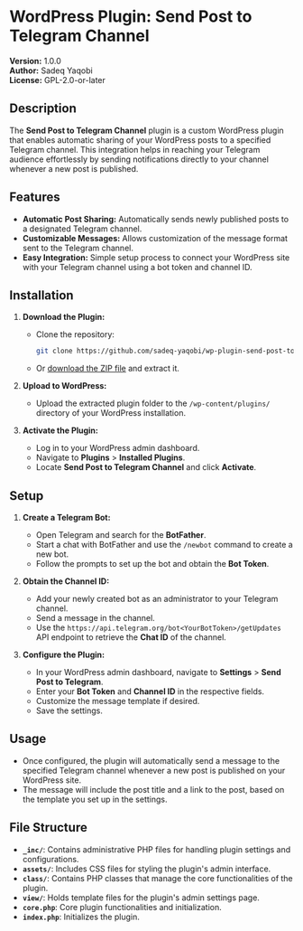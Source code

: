 # WordPress Plugin: Send Post to Telegram Channel

**Version:** 1.0.0  
**Author:** Sadeq Yaqobi  
**License:** GPL-2.0-or-later

## Description

The **Send Post to Telegram Channel** plugin is a custom WordPress plugin that enables automatic sharing of your WordPress posts to a specified Telegram channel. This integration helps in reaching your Telegram audience effortlessly by sending notifications directly to your channel whenever a new post is published.

## Features

- **Automatic Post Sharing:** Automatically sends newly published posts to a designated Telegram channel.
- **Customizable Messages:** Allows customization of the message format sent to the Telegram channel.
- **Easy Integration:** Simple setup process to connect your WordPress site with your Telegram channel using a bot token and channel ID.

## Installation

1. **Download the Plugin:**
   - Clone the repository:
     ```bash
     git clone https://github.com/sadeq-yaqobi/wp-plugin-send-post-to-telegram-channel.git
     ```
   - Or [download the ZIP file](https://github.com/sadeq-yaqobi/wp-plugin-send-post-to-telegram-channel/archive/refs/heads/main.zip) and extract it.

2. **Upload to WordPress:**
   - Upload the extracted plugin folder to the `/wp-content/plugins/` directory of your WordPress installation.

3. **Activate the Plugin:**
   - Log in to your WordPress admin dashboard.
   - Navigate to **Plugins** > **Installed Plugins**.
   - Locate **Send Post to Telegram Channel** and click **Activate**.

## Setup

1. **Create a Telegram Bot:**
   - Open Telegram and search for the **BotFather**.
   - Start a chat with BotFather and use the `/newbot` command to create a new bot.
   - Follow the prompts to set up the bot and obtain the **Bot Token**.

2. **Obtain the Channel ID:**
   - Add your newly created bot as an administrator to your Telegram channel.
   - Send a message in the channel.
   - Use the `https://api.telegram.org/bot<YourBotToken>/getUpdates` API endpoint to retrieve the **Chat ID** of the channel.

3. **Configure the Plugin:**
   - In your WordPress admin dashboard, navigate to **Settings** > **Send Post to Telegram**.
   - Enter your **Bot Token** and **Channel ID** in the respective fields.
   - Customize the message template if desired.
   - Save the settings.

## Usage

- Once configured, the plugin will automatically send a message to the specified Telegram channel whenever a new post is published on your WordPress site.
- The message will include the post title and a link to the post, based on the template you set up in the settings.

## File Structure

- **`_inc/`**: Contains administrative PHP files for handling plugin settings and configurations.
- **`assets/`**: Includes CSS files for styling the plugin's admin interface.
- **`class/`**: Contains PHP classes that manage the core functionalities of the plugin.
- **`view/`**: Holds template files for the plugin's admin settings page.
- **`core.php`**: Core plugin functionalities and initialization.
- **`index.php`**: Initializes the plugin.
